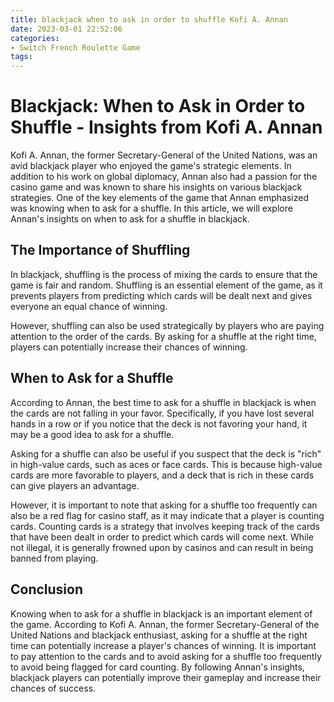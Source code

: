 ```yaml
---
title: blackjack when to ask in order to shuffle Kofi A. Annan
date: 2023-03-01 22:52:06
categories:
- Switch French Roulette Game
tags:
---
```

# Blackjack: When to Ask in Order to Shuffle - Insights from Kofi A. Annan

Kofi A. Annan, the former Secretary-General of the United Nations, was an avid blackjack player who enjoyed the game's strategic elements. In addition to his work on global diplomacy, Annan also had a passion for the casino game and was known to share his insights on various blackjack strategies. One of the key elements of the game that Annan emphasized was knowing when to ask for a shuffle. In this article, we will explore Annan's insights on when to ask for a shuffle in blackjack.

## The Importance of Shuffling

In blackjack, shuffling is the process of mixing the cards to ensure that the game is fair and random. Shuffling is an essential element of the game, as it prevents players from predicting which cards will be dealt next and gives everyone an equal chance of winning.

However, shuffling can also be used strategically by players who are paying attention to the order of the cards. By asking for a shuffle at the right time, players can potentially increase their chances of winning.

## When to Ask for a Shuffle

According to Annan, the best time to ask for a shuffle in blackjack is when the cards are not falling in your favor. Specifically, if you have lost several hands in a row or if you notice that the deck is not favoring your hand, it may be a good idea to ask for a shuffle.

Asking for a shuffle can also be useful if you suspect that the deck is "rich" in high-value cards, such as aces or face cards. This is because high-value cards are more favorable to players, and a deck that is rich in these cards can give players an advantage.

However, it is important to note that asking for a shuffle too frequently can also be a red flag for casino staff, as it may indicate that a player is counting cards. Counting cards is a strategy that involves keeping track of the cards that have been dealt in order to predict which cards will come next. While not illegal, it is generally frowned upon by casinos and can result in being banned from playing.

## Conclusion

Knowing when to ask for a shuffle in blackjack is an important element of the game. According to Kofi A. Annan, the former Secretary-General of the United Nations and blackjack enthusiast, asking for a shuffle at the right time can potentially increase a player's chances of winning. It is important to pay attention to the cards and to avoid asking for a shuffle too frequently to avoid being flagged for card counting. By following Annan's insights, blackjack players can potentially improve their gameplay and increase their chances of success.